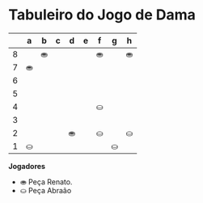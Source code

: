 # Tabuleiro do Jogo de Dama

|   | a | b | c | d | e | f | g | h |
|---|---|---|---|---|---|---|---|---|
| 8 |   | ⛂ |   |  |   | ⛂ |   | ⛂ |
| 7 | ⛂ |   |  |   |  |   |  |   |
| 6 |   |  |   |  |   |  |   |  |
| 5 |   |   |   |   |    |   |   |   |
| 4 |   |    || | |⛀  |    |    |  
| 3 |  |   | |   |   |   | |   |
| 2 |   |  |   | ⛂|   | ⛀ |   | ⛀ |
| 1 | ⛀ |   |  |   |  |   | ⛀ |   |

**Jogadores**

- ⛂ Peça Renato.
- ⛀ Peça Abraão